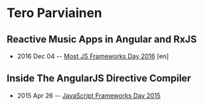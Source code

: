 # Tero Parviainen

## Reactive Music Apps in Angular and RxJS
- 2016 Dec 04 -- [Most JS Frameworks Day 2016](https://frameworksdays.com/event/most-js-fwdays-2016/review/reactive-music-apps-in-angular-rxjs) [en]   
## Inside The AngularJS Directive Compiler
- 2015 Apr 26 -- [JavaScript Frameworks Day 2015](http://frameworksdays.com/event/js-frameworks-day-2015/review/inside-the-angularjs-directive-compiler)    
